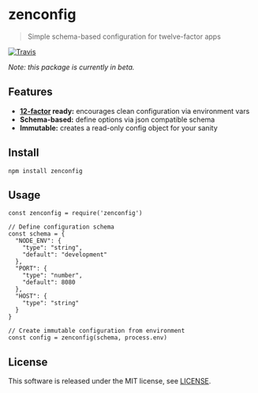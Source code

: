 # zenconfig

> Simple schema-based configuration for twelve-factor apps

[![Travis](https://img.shields.io/travis/michaelhue/zenconfig.svg?maxAge=2592000)](https://travis-ci.org/michaelhue/zenconfig)

_Note: this package is currently in beta._


## Features

- **[12-factor](http://12factor.net/config) ready:** encourages clean configuration via environment vars
- **Schema-based:** define options via json compatible schema
- **Immutable:** creates a read-only config object for your sanity 


## Install

    npm install zenconfig


## Usage

    const zenconfig = require('zenconfig')
    
    // Define configuration schema
    const schema = {
      "NODE_ENV": {
        "type": "string",
        "default": "development"
      },
      "PORT": {
        "type": "number",
        "default": 8080
      },
      "HOST": {
        "type": "string"
      }
    }
    
    // Create immutable configuration from environment
    const config = zenconfig(schema, process.env)


## License

This software is released under the MIT license, see [LICENSE](./LICENSE).
